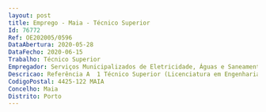 ```yaml
--- 
layout: post
title: Emprego - Maia - Técnico Superior
Id: 76772
Ref: OE202005/0596
DataAbertura: 2020-05-28
DataFecho: 2020-06-15
Trabalho: Técnico Superior
Empregador: Serviços Municipalizados de Eletricidade, Águas e Saneamento da Câmara Municipal da Maia
Descricao: Referência A  1 Técnico Superior (Licenciatura em Engenharia do Ambiente), para o Sector do Ambiente  Elaborar os programas de controlo de qualidade da água  Informar as entidades competentes acerca dos resultados da qualidade da água e propor as medidas para o seu restabelecimento em eventuais situações de incumprimento  Informar, estudar e propor ao Diretor Delegado as atuações e obras julgadas necessárias ao aumento da produtividade e da rentabilidade dos serviços a seu cargo e ao desenvolvimento, extensão e melhoria do serviço prestado ao público  Assegurar o adequado tratamento e destino final das águas residuais urbanas no meio recetor aquático, de acordo com os valores limite fixados  Promover a implementação dos procedimentos do SGQ aplicáveis nas respetivas atividades realizadas  Participar na identificação de necessidades de formação nos SMEAS  Propor medidas de ampliação, remodelação e ou reconversão dos sistemas de elevação e tratamento de águas residuais existentes, sob responsabilidade do Sector  Assegurar a manutenção e limpeza dos espaços internos e externos das ETAR e otimizar os processos de tratamento nelas existentes.
CodigoPostal: 4425-122 MAIA
Concelho: Maia
Distrito: Porto
--- 
```

